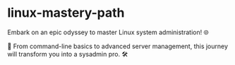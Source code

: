 # linux-mastery-path
Embark on an epic odyssey to master Linux system administration! 🌐

🔧 From command-line basics to advanced server management, this journey will transform you into a sysadmin pro. 🛠️
